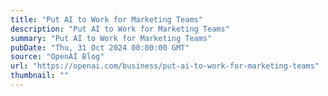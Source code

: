 ```yaml
---
title: "Put AI to Work for Marketing Teams"
description: "Put AI to Work for Marketing Teams"
summary: "Put AI to Work for Marketing Teams"
pubDate: "Thu, 31 Oct 2024 00:00:00 GMT"
source: "OpenAI Blog"
url: "https://openai.com/business/put-ai-to-work-for-marketing-teams"
thumbnail: ""
---
```


